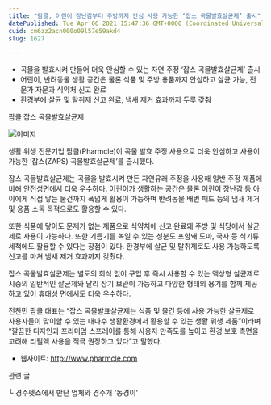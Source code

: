 ```yaml
---
title: "팜클, 어린이 장난감부터 주방까지 안심 사용 가능한 ‘잡스 곡물발효살균제’ 출시"
datePublished: Tue Apr 06 2021 15:47:36 GMT+0000 (Coordinated Universal Time)
cuid: cm6zz2acn000o09l57e59akd4
slug: 1627

---
```



- 곡물을 발효시켜 만들어 더욱 안심할 수 있는 자연 주정 ‘잡스 곡물발효살균제’ 출시
- 어린이, 반려동물 생활 공간은 물론 식품 및 주방 용품까지 안심하고 살균 가능, 전문가 자문과 식약처 신고 완료
- 환경부에 살균 및 탈취제 신고 완료, 냄새 제거 효과까지 두루 갖춰

팜클 잡스 곡물발효살균제

![이미지](https://cdn.hashnode.com/res/hashnode/image/upload/v1739247511979/ad67a055-a929-4a29-a6b6-c74448699310.jpeg)

생활 위생 전문기업 팜클(Pharmcle)이 곡물 발효 주정 사용으로 더욱 안심하고 사용이 가능한 ‘잡스(ZAPS) 곡물발효살균제’를 출시했다.

잡스 곡물발효살균제는 곡물을 발효시켜 만든 자연유래 주정을 사용해 일반 주정 제품에 비해 안전성면에서 더욱 우수하다. 어린이가 생활하는 공간은 물론 어린이 장난감 등 아이에게 직접 닿는 물건까지 폭넓게 활용이 가능하며 반려동물 배변 패드 등의 냄새 제거 및 용품 소독 목적으로도 활용할 수 있다.

또한 식품에 닿아도 문제가 없는 제품으로 식약처에 신고 완료돼 주방 및 식당에서 살균제로 사용이 가능하다. 또한 기름기를 녹일 수 있는 성분도 포함돼 도마, 국자 등 식기류 세척에도 활용할 수 있다는 장점이 있다. 환경부에 살균 및 탈취제로도 사용 가능하도록 신고를 마쳐 냄새 제거 효과까지 갖췄다.

잡스 곡물발효살균제는 별도의 희석 없이 구입 후 즉시 사용할 수 있는 액상형 살균제로 시중의 일반적인 살균제와 달리 장기 보관이 가능하고 다양한 형태의 용기를 함께 제공하고 있어 휴대성 면에서도 더욱 우수하다.

전찬민 팜클 대표는 “잡스 곡물발표살균제는 식품 및 물건 등에 사용 가능한 살균제로 사용자들이 맞이할 수 있는 대다수 생활환경에서 활용할 수 있는 생활 위생 제품”이라며 “깔끔한 디자인과 프리미엄 스프레이를 통해 사용자 만족도를 높이고 환경 보호 측면을 고려해 리필액 사용을 적극 권장하고 있다”고 말했다.

- 웹사이트: http://www.pharmcle.com

관련 글

└ 경주펫쇼에서 만난 업체와 경주개 '동경이'